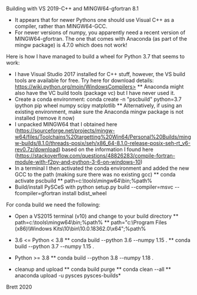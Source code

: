 Building with VS 2019-C++  and MINGW64-gfortran 8.1

* It appears that for newer Pythons one should use Visual C++ as a compiler, rather than MINGW64-GCC.
* For newer versions of numpy, you apparently need a recent version of MINGW64-gfortran. The one that comes with Anaconda (as part of the mingw package) is 4.7.0 which does not work!

Here is how I have managed to build a wheel for Python 3.7 that seems to work:

* I have Visual Studio 2017 installed for C++ stuff, however, the VS build tools are available for free. Try here for download details: https://wiki.python.org/moin/WindowsCompilers>
** Anaconda might also have the VC build tools (package vc) but I have never used it.
* Create a conda environment: conda create -n "pscbuild" python=3.7 ipython pip wheel numpy scipy matplotlib
** Alternatively, if using an existing environment, make sure the Anaconda mingw package is not installed (remove it now)
* I unpacked MINGW64 that I obtained here (https://sourceforge.net/projects/mingw-w64/files/Toolchains%20targetting%20Win64/Personal%20Builds/mingw-builds/8.1.0/threads-posix/seh/x86_64-8.1.0-release-posix-seh-rt_v6-rev0.7z/download) based on the information I found here (https://stackoverflow.com/questions/48826283/compile-fortran-module-with-f2py-and-python-3-6-on-windows-10)
* In a terminal I then activated the conda environment and added the new GCC to the path (making sure there was no existing gcc)
** conda activate pscbuild
** path=c:\tools\mingw64\bin;%path%
* Build/install PySCeS with python setup.py build --compiler=msvc --fcompiler=gfortran install bdist_wheel

For conda build we need the following:

* Open a VS2015 terminal (v10) and change to your build directory
** path=c:\tools\mingw64\bin;%path%
** path="c:\Program Files (x86)\Windows Kits\10\bin\10.0.18362.0\x64";%path%
* 3.6 <= Python < 3.8
** conda build --python 3.6 --numpy 1.15 .
** conda build --python 3.7 --numpy 1.15 .
* Python >= 3.8
** conda build --python 3.8 --numpy 1.18 .

* cleanup and upload
** conda build purge
** conda clean --all
** anaconda upload -u pysces pysces-builds\*
 


Brett 2020